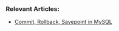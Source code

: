 ### Relevant Articles:
-  [Commit, Rollback, Savepoint in MySQL](https://www.baeldung.com/sql/mysql-transaction-management-statements)
